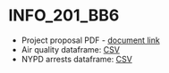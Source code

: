 # INFO_201_BB6
* Project proposal PDF - [document link](https://github.com/INFO-201-Fall-2023-Final/final-projects-sgiang1/blob/b8f06cc553a18221b405cdeb99b4950b78c37eee/INFO_201_Project_Proposal_.pdf)
* Air quality dataframe: [CSV](https://catalog.data.gov/dataset/air-quality)
* NYPD arrests dataframe: [CSV](https://data.cityofnewyork.us/Public-Safety/NYPD-Arrests-Data-Historic-/8h9b-rp9u)
